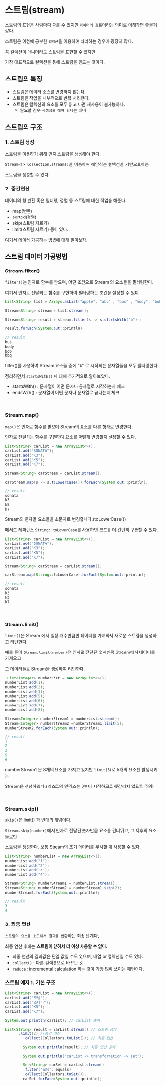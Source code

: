 # 스트림(stream)
스트림의 표현은 사람마다 다를 수 있지만 ```데이터의 흐름```이라는 의미로 이해하면 좋을거 같다.

스트림은 이전에 공부한 ```컬렉션```을 이용하여 처리하는 경우가 굉장히 많다.

꼭 컬렉션이 아니더라도 스트림을 표현할 수 있지만 

가장 대표적으로 컬렉션을 통해 스트림을 만드는 것이다.

## 스트림의 특징
- 스트림은 데이터 소스를 변경하지 않는다.
- 스트림은 작업을 내부적으로 반복 처리한다.
- 스트림은 컬렉션의 요소를 모두 읽고 나면 재사용이 불가능하다.
  - 필요할 경우 ```재생성을 해야 한다```는 의미 

## 스트림의 구조
### 1. 스트림 생성
스트림을 이용하기 위해 먼저 스트림을 생성해야 한다.

```Stream<T> Collection.stream()```을 이용하여 해당하는 컬렉션을 기반으로하는 

스트림을 생성할 수 있다.

### 2. 중간연산
데이터의 형 변환 혹은 필터링, 정렬 등 스트림에 대한 작업을 해준다.
- map(변환)
- sorted(정렬)
- skip(스트림 자르기)
- limit(스트림 자르기) 등이 있다.

여기서 데이터 가공하는 방법에 대해 알아보자.

## 스트림 데이터 가공벙법

### Stream.filter()
```filter()```는 인자로 함수를 받으며, 어떤 조건으로 Stream 의 요소들을 필터링한다.

여기서 인자로 전달되는 함수를 구현하여 필터링하는 조건을 설정할 수 있다.
```java
List<String> list = Arrays.asList("apple", "abc" , "bus" , "body", "bob", "bbq" , "cup");

Stream<String> stream = list.stream();

Stream<String> result = stream.filter(s -> s.startsWith("b"));

result.forEach(System.out::println);

// result
bus
body
bob
bbq
```
filter()를 사용하여 Stream 요소들 중에 "b" 로 시작되는 문자열들을 모두 필터링한다.

정리하면서 ```startsWith()``` 에 대해 추가적으로 알아보았다.

- startsWith() : 문자열이 어떤 문자나 문자열로 시작하는지 체크
- endsWith() : 문자열이 어떤 문자나 문자열로 끝나는지 체크

<br />

### Stream.map()
```map()```은 인자로 함수를 받으며 Stream의 요소를 다른 형태로 변경한다.

인자로 전달되는 함수를 구현하여 요소를 어떻게 변경할지 설정할 수 있다.
```java
List<String> carList = new ArrayList<>();
carList.add("SONATA");
carList.add("K3");
carList.add("K5");
carList.add("K7");

Stream<String> carStream = carList.stream();

carStream.map(s -> s.toLowerCase()).forEach(System.out::println);

// result
sonata
k3
k5
k7
```
Stream의 문자열 요소들을 소문자로 변경합니다.(toLowerCase())

메서드 레퍼런스 ```String::toLowerCase```를 사용하면 코드를 더 간단히 구현할 수 있다.
```java
List<String> carList = new ArrayList<>();
carList.add("SONATA");
carList.add("K3");
carList.add("K5");
carList.add("K7");

Stream<String> carStream = carList.stream();

carStream.map(String::toLowerCase).forEach(System.out::println);

// result
sonata
k3
k5 
k7
```

<br />

### Stream.limit()
```limit()```은 Stream 에서 일정 개수만큼만 데이터를 가져와서 새로운 스트림을 생성하고 리턴한다.

예를 들어 ```Stream.limit(number)```은 인자로 전달된 숫자만큼 Stream에서 데이터를 가져오고

그 데이터들로 Stream을 생성하여 리턴한다.
```java
 List<Integer> numberList = new ArrayList<>();
numberList.add(1);
numberList.add(2);
numberList.add(3);
numberList.add(5);
numberList.add(6);
numberList.add(7);
numberList.add(8);

Stream<Integer> numberStream1 = numberList.stream();
Stream<Integer> numberStream2 =numberStream1.limit(5);
numberStream2.forEach(System.out::println);

// result
1
2
3
5
6
```
numberStream1 은 8개의 요소를 가지고 있지만 ```limit(5)```로 5개의 요소만 발생시키는

Stream을 생성하였다.(리스트의 인덱스는 0부터 시작하므로 헷갈리지 않도록 주의)

<br />

### Stream.skip()
```skip()```은 limit() 과 반대의 개념이다.

```Stream.skip(number)```에서 인자로 전달된 숫자만큼 요소를 건너뛰고, 그 이후의 요소들로만

스트림을 생성한다. 보통 Stream의 초기 데이터를 무시할 때 사용할 수 있다.
```java
List<String> numberList = new ArrayList<>();
numberList.add("1");
numberList.add("2");
numberList.add("3");
numberList.add("4");

Stream<String> numberStream1 = numberList.stream();
Stream<String> numberStream2 = numberStream1.skip(2);
numberStream2.forEach(System.out::println);

// result
3
4
```

### 3. 최종 연산
```스트림의 요소를 소모해서 결과를 반환```하는 최종 단계다,

최종 연산 후에는 **스트림이 닫혀서 더 이상 사용할 수 없다.**
- 최종 연산의 결과값은 단일 값일 수도 있으며, 배열 or 컬렉션일 수도 있다.
- ```collect()``` : 다른 컬렉션으로 바꾸는 것
- ```reduce``` : incremental calculation 하는 것이 가장 많이 쓰이는 패턴이다.


### 스트림 예제 1. 기본 구조
```java
List<String> carList = new ArrayList<>();
carList.add("모닝");
carList.add("소나타");
carList.add("K5");
carList.add("K7");

System.out.println(carList); // carList 출력

List<String> result = carList.stream() // 스트림 생성
      .limit(2) //중간 연산
        .collect(Collectors.toList()); // 최종 연산

        System.out.println(result); // 최종 연산 출력

        System.out.println("carList -> transformation -> set");

        Set<String> carSet = carList.stream()
        .filter("모닝"::equals)
        .collect(Collectors.toSet());
        carSet.forEach(System.out::println);
```